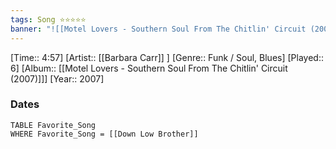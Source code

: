 ```yaml
---
tags: Song ⭐⭐⭐⭐⭐ 
banner: "![[Motel Lovers - Southern Soul From The Chitlin' Circuit (2007).jpg]]"
---
```

[Time:: 4:57]
[Artist:: [[Barbara Carr]] ]
[Genre:: Funk / Soul, Blues]
[Played:: 6]
[Album:: [[Motel Lovers - Southern Soul From The Chitlin' Circuit (2007)]]]
[Year:: 2007]
### Dates
````dataview
TABLE Favorite_Song
WHERE Favorite_Song = [[Down Low Brother]]
````